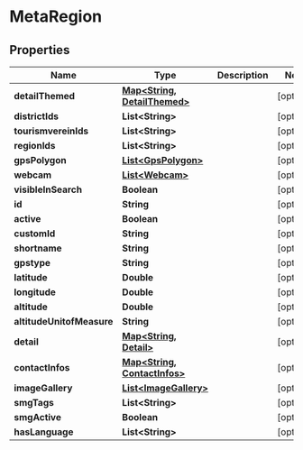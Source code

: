 
# MetaRegion

## Properties
Name | Type | Description | Notes
------------ | ------------- | ------------- | -------------
**detailThemed** | [**Map&lt;String, DetailThemed&gt;**](DetailThemed.md) |  |  [optional]
**districtIds** | **List&lt;String&gt;** |  |  [optional]
**tourismvereinIds** | **List&lt;String&gt;** |  |  [optional]
**regionIds** | **List&lt;String&gt;** |  |  [optional]
**gpsPolygon** | [**List&lt;GpsPolygon&gt;**](GpsPolygon.md) |  |  [optional]
**webcam** | [**List&lt;Webcam&gt;**](Webcam.md) |  |  [optional]
**visibleInSearch** | **Boolean** |  |  [optional]
**id** | **String** |  |  [optional]
**active** | **Boolean** |  |  [optional]
**customId** | **String** |  |  [optional]
**shortname** | **String** |  |  [optional]
**gpstype** | **String** |  |  [optional]
**latitude** | **Double** |  |  [optional]
**longitude** | **Double** |  |  [optional]
**altitude** | **Double** |  |  [optional]
**altitudeUnitofMeasure** | **String** |  |  [optional]
**detail** | [**Map&lt;String, Detail&gt;**](Detail.md) |  |  [optional]
**contactInfos** | [**Map&lt;String, ContactInfos&gt;**](ContactInfos.md) |  |  [optional]
**imageGallery** | [**List&lt;ImageGallery&gt;**](ImageGallery.md) |  |  [optional]
**smgTags** | **List&lt;String&gt;** |  |  [optional]
**smgActive** | **Boolean** |  |  [optional]
**hasLanguage** | **List&lt;String&gt;** |  |  [optional]



